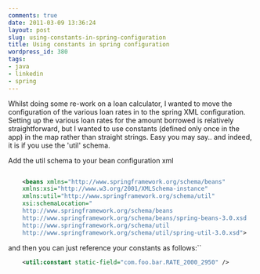 ```yaml
---
comments: true
date: 2011-03-09 13:36:24
layout: post
slug: using-constants-in-spring-configuration
title: Using constants in spring configuration
wordpress_id: 380
tags:
- java
- linkedin
- spring
---
```


Whilst doing some re-work on a loan calculator, I wanted to move the configuration of the various loan rates in to the spring XML configuration. Setting up the various loan rates for the amount borrowed is relatively straightforward, but I wanted to use constants (defined only once in the app) in the map rather than straight strings. Easy you may say.. and indeed, it is if you use the 'util' schema.

Add the util schema to your bean configuration xml

``` xml

    <beans xmlns="http://www.springframework.org/schema/beans"
    xmlns:xsi="http://www.w3.org/2001/XMLSchema-instance"
    xmlns:util="http://www.springframework.org/schema/util"
    xsi:schemaLocation="
    http://www.springframework.org/schema/beans
    http://www.springframework.org/schema/beans/spring-beans-3.0.xsd
    http://www.springframework.org/schema/util
    http://www.springframework.org/schema/util/spring-util-3.0.xsd">
``` 

and then you can just reference your constants as follows:``

``` xml 
    <util:constant static-field="com.foo.bar.RATE_2000_2950" />
```    
